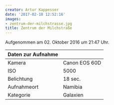 ```yaml
---
creator: Artur Kappesser
date: '2017-02-18 12:52:16'
images:
- zentrum-der-milchstrasse.jpg
title: Zentrum der Milchstraße
---
```

Aufgenommen am 02. Oktober 2016 um 21:47 Uhr.

| Daten zur Aufnahme | |
| - | - |
| Kamera | Canon EOS 60D |
| ISO | 5000 |
| Belichtung | 18 sec. |
| Aufnahmeort | Namibia |
| Kategorie | Galaxien |
